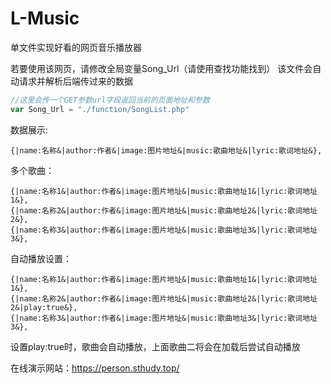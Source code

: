 # L-Music
单文件实现好看的网页音乐播放器

若要使用该网页，请修改全局变量Song_Url（请使用查找功能找到）
该文件会自动请求并解析后端传过来的数据

```javascript
//这里会传一个GET参数url字段返回当前的页面地址和参数
var Song_Url = "./function/SongList.php"
```

数据展示:
```
{|name:名称&|author:作者&|image:图片地址&|music:歌曲地址&|lyric:歌词地址&},
```
多个歌曲：
```
{|name:名称1&|author:作者&|image:图片地址&|music:歌曲地址1&|lyric:歌词地址1&},
{|name:名称2&|author:作者&|image:图片地址&|music:歌曲地址2&|lyric:歌词地址2&},
{|name:名称3&|author:作者&|image:图片地址&|music:歌曲地址3&|lyric:歌词地址3&},
```
自动播放设置：
```
{|name:名称1&|author:作者&|image:图片地址&|music:歌曲地址1&|lyric:歌词地址1&},
{|name:名称2&|author:作者&|image:图片地址&|music:歌曲地址2&|lyric:歌词地址2&|play:true&},
{|name:名称3&|author:作者&|image:图片地址&|music:歌曲地址3&|lyric:歌词地址3&},
```
设置play:true时，歌曲会自动播放，上面歌曲二将会在加载后尝试自动播放


在线演示网站：https://person.sthudy.top/
